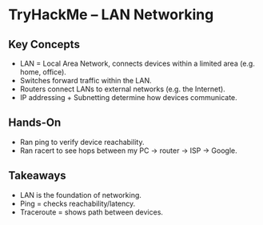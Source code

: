 ﻿# TryHackMe – LAN Networking

## Key Concepts
- LAN = Local Area Network, connects devices within a limited area (e.g. home, office).
- Switches forward traffic within the LAN.
- Routers connect LANs to external networks (e.g. the Internet).
- IP addressing + Subnetting determine how devices communicate.

## Hands-On
- Ran ping to verify device reachability.
- Ran 	racert to see hops between my PC → router → ISP → Google.

## Takeaways
- LAN is the foundation of networking.
- Ping = checks reachability/latency.
- Traceroute = shows path between devices.
